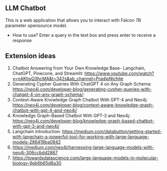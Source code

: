 ## LLM Chatbot
This is a web application that allows you to interact with Falcon 7B parameter opensource model. 

- How to use?
Enter a query in the text box and press enter to receive a response


## Extension ideas
1. Chatbot Answering from Your Own Knowledge Base- Langchain, ChatGPT, Pinecone, and Streamlit: https://www.youtube.com/watch?v=nAKhxQ3hcMA&t=342s&ab_channel=PradipNichite
2. Generating Cypher Queries With ChatGPT 4 on Any Graph Schema: https://neo4j.com/developer-blog/generating-cypher-queries-with-chatgpt-4-on-any-graph-schema/: 
3. Context-Aware Knowledge Graph Chatbot With GPT-4 and Neo4j: https://neo4j.com/developer-blog/context-aware-knowledge-graph-chatbot-with-gpt-4-and-neo4j/
4. Knowledge Graph-Based Chatbot With GPT-3 and Neo4j: https://neo4j.com/developer-blog/knowledge-graph-based-chatbot-with-gpt-3-and-neo4j/
5. Langchain introduction: https://medium.com/databutton/getting-started-with-langchain-a-powerful-tool-for-working-with-large-language-models-286419ba0842
6. https://medium.com/neo4j/harnessing-large-language-models-with-neo4j-306ccbdd2867
7. https://towardsdatascience.com/large-language-models-in-molecular-biology-9eb6b65d8a30
